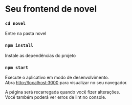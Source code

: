 # Seu frontend de novel

### `cd novel`

Entre na pasta novel

### `npm install`

Instale as dependências do projeto  

### `npm start`

Execute o aplicativo em modo de desenvolvimento.  
Abra [http://localhost:3000](http://localhost:3000) para visualizar no seu navegador.  

A página será recarregada quando você fizer alterações.  
Você também poderá ver erros de lint no console.